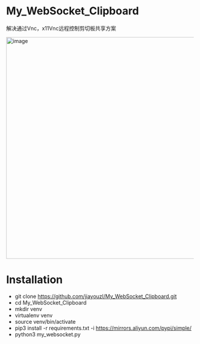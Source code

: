 # My_WebSocket_Clipboard
解决通过Vnc，x11Vnc远程控制剪切板共享方案

<img width="594" alt="image" src="https://user-images.githubusercontent.com/7685337/197466681-968c78bc-3672-4bd4-8704-b3dc45ccef80.png">

# Installation
* git clone https://github.com/jiayouzl/My_WebSocket_Clipboard.git
* cd My_WebSocket_Clipboard
* mkdir venv
* virtualenv venv
* source venv/bin/activate
* pip3 install -r requirements.txt -i https://mirrors.aliyun.com/pypi/simple/
* python3 my_websocket.py
